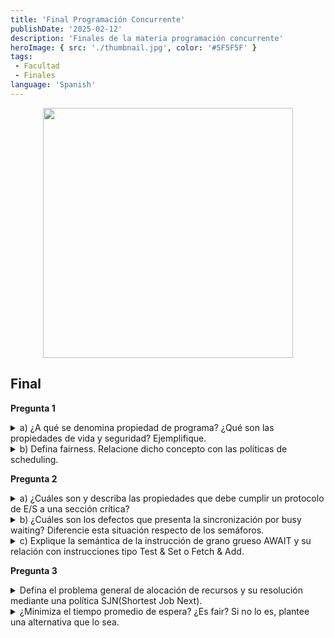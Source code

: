 ```yaml
---
title: 'Final Programación Concurrente'
publishDate: '2025-02-12'
description: 'Finales de la materia programación concurrente'
heroImage: { src: './thumbnail.jpg', color: '#5F5F5F' }
tags: 
 - Facultad
 - Finales
language: 'Spanish'
---
```


<div align="center">
<img src="https://media0.giphy.com/media/v1.Y2lkPTc5MGI3NjExc3N6bmdxMno3ZXd2d205a2ZocGE5aWptZTZkdHhoNmZhbjYyajAwNyZlcD12MV9pbnRlcm5hbF9naWZfYnlfaWQmY3Q9Zw/l0KRxpBreHTHman2U/giphy.gif" width="400px">

</div>


## Final

**Pregunta 1**

<details><summary>a) ¿A qué se denomina propiedad de programa? ¿Qué son las propiedades de vida y
seguridad? Ejemplifique.</summary>

Una propiedad de un programa es un atributo que es verdadero en cada posible historia de
ese programa. Toda propiedad interesante puede ser formulada en términos de dos clases de
propiedades:

Seguridad y vida.

- **Una propiedad de seguridad** asegura que nada malo ocurre durante la ejecución;
- **Una propiedad de vida** afirma que algo bueno eventualmente ocurre.

Una propiedad de vida asegura que eventualmente ocurre algo bueno con una actividad. (progresa, no hay deadlocks) (Una falla de vida indica que se deja de ejecutar).
En los programas secuenciales, la propiedad de seguridad clave es que el estado final es correcto, y la clave de la propiedad de vida es terminación. Estas propiedades son igualmente importantes para programas concurrentes.

Ejemplos de propiedad de seguridad:
- **Exclusión mutua**: A lo sumo un proceso está en su SC.
- **Ausencia de Deadlock (Livelock)**: si 2 o más procesos tratan de entrar a sus SC, al menos uno tendrá éxito.
- **Ausencia de Demora Innecesaria**: si un proceso trata de entrar a su SC y los otros están en sus SNC o terminaron, el primero no está impedido de entrar a su SC.

Ejemplos de propiedad de vida:
- **Eventual Entrada**: un proceso que intenta entrar a su SC tiene posibilidades de hacerlo (eventualmente lo hará)..
- **Bloqueos temporarios**: una operación es demorada porque otra está ejecutando código crítico, aceptables por un cierto período.
- **Espera**: puede darse por un evento, mensaje o condición que ya produjo otro proceso.
- **Input**: un proceso espera entrada desde otro proceso/device.
- **Contención de CPU**: el procesador está ocupado por otros procesos.
</details>

<details><summary>b) Defina fairness. Relacione dicho concepto con las políticas de scheduling.</summary>

La mayoria de las propiedades de vida dependen de **Fairness**, la cual trata de garantizar que los procesos tengan chance de avanzar, sin importar lo que hagan los otros procesos.

Recordemos que una acción atómica en un proceso es elegible si es la próxima acción atómica en el procesos que será ejecutado. Cuando hay varios procesos, hay varias acciones atómicas elegibles. **Una política de scheduling** determina cuál será la próxima en ejecutarse.

Las acciones atómicas pueden ser ejecutadas en paralelo solo si no interfieren, la ejecución paralela puede ser modelizada por ejecución serial, interleaved.

Una política de scheduling de bajo nivel, tal como la política de alocación de procesador en un sistema operativo, concierne a la performance y utilización del hardware. Esto es importante, pero igualmente importante son los atributos globales de las políticas de scheduling y sus efecto sobre la terminación y otras propiedades de vida de los programas concurrentes.

**Fairness Incondicional:**

Una política de scheduling es incondicionalmente fair si toda acción atómica incondicional que es elegible eventualmente es ejecutada. Cuando un programa contiene acciones atómicas condicionales, necesitamos hacer suposiciones más fuertes para garantizar que los procesos progresarán. Esto es porque una acción atómica condicional, aún si es elegible, es demorada hasta que la guarda es true

**Fairness Débil:**

Una política de scheduling es débilmente fair si es incondicionalmente fair y toda acción atómica condicional que se vuelve elegible eventualmente es ejecutada si su guarda se convierte en true y de allí en adelante permanece true.

En síntesis, si `< await B > S >` es elegible y B se vuelve true y permanece true, entonces la acción atómica eventualmente se ejecuta. Round robin y timeslicing son políticas débilmente fair si todo proceso tiene chance de ejecutar. Esto es porque cualquier proceso demorado eventualmente verá que su condición de demora es true.

Sin embargo, esto no es suficiente para asegurar que cualquier sentencia await elegible eventualmente se ejecuta. Esto es porque la guarda podría cambiar el valor (de false a true y nuevamente a false) mientras un proceso está demorado. En este caso, necesitamos una política de scheduling más fuerte.

**Fairness Fuerte:**

Una política de scheduling es fuertemente fair si es incondicionalmente fair y toda acción atómica condicional que se vuelve elegible eventualmente es ejecutada si su guarda es true con infinita frecuencia.

Una guarda es true con infinita frecuencia si es true un número infinito de veces en cada historia de ejecución de un programa (non terminating). Para ser fuertemente fair, una política no puede considerar seleccionar sólo una acción cuando la guarda es false; debe seleccionar alguna vez la acción cuando la guarda es true.

</details>

**Pregunta 2**

<details><summary>a) ¿Cuáles son y describa las propiedades que debe cumplir un protocolo de E/S a una sección crítica?</summary>

- **Exclusión mutua:** A lo sumo un proceso está en su SC.
- **Ausencia de Deadlock (Livelock):** si 2 o más procesos tratan de entrar a sus SC, al menos uno tendrá éxito.
- **Ausencia de Demora Innecesaria:** si un proceso trata de entrar a su SC y los otros están en sus SNC o terminaron, el primero no está impedido de entrar a su SC.
- **Eventual Entrada:** un proceso que intenta entrar a su SC tiene posibilidades de hacerlo (eventualmente lo hará).
</details>

<details><summary>b) ¿Cuáles son los defectos que presenta la sincronización por busy waiting? Diferencie esta situación respecto de los semáforos.</summary>

Los protocolos de **sincronización** que usan solo **busy waiting** pueden ser difíciles de diseñar, entender y probar su corrección. La mayoría de estos protocolos son bastante complejos, no hay clara separación entre las variables usadas para sincronización y las usadas para computar resultados. Una consecuencia de estos atributos es que se debe ser muy cuidadoso para asegurar que los procesos se sincronizan correctamente.

Otra deficiencia es que es ineficiente cuando los procesos son implementados por multiprogramación. Un procesador que está ejecutando un proceso **“spinning”** podría ser empleado más productivamente por otro proceso. Esto también ocurre en un multiprocesador pues usualmente hay más procesos que procesadores.

Dado que la **sincronización** es fundamental en los programas concurrentes, es deseable tener herramientas especiales que ayuden en el diseño de protocolos de sincronización correctos y que puedan ser usadas para bloquear procesos que deben ser demorados. **Los Semáforos** son una de las primeras de tales herramientas y una de las más importantes. Hacen fácil proteger SC y pueden usarse de manera disciplinada para implementar sincronización por condición.

**Los semáforos** pueden ser implementados de más de una manera. En particular, pueden implementarse con **busy waiting**, pero también interactuando con un proceso **scheduler** para obtener sincronización **sin busy waiting**.

El concepto de **semáforo** es motivado por una de las maneras en que el tráfico de trenes es sincronizado para evitar colisiones: es una flag de señalización que indica si la pista está desocupada o hay otro tren. Los semáforos en los programas concurrentes proveen un mecanismo de señalización básico y se usan para implementar exclusión mutua y sincronización por condición.

Usando variables de tipo semáforo se distingue claramente entre los tipos de variables para sincronizar y para computar resultados.

</details>

<details><summary>c) Explique la semántica de la instrucción de grano grueso AWAIT y su relación con instrucciones tipo Test & Set o Fetch & Add.</summary>

Si una expresión o asignación no satisface ASV con frecuencia es necesario ejecutarla atómicamente.

En general, es necesario ejecutar secuencias de sentencias como una única acción atómica


```
<await (B) S;> se utiliza para especificar sincronización.
```

La expresión booleana B especifica una condición de demora. S es una secuencia de sentencias que se garantiza que termina. Se garantiza que B es true cuando comienza la ejecución de S. Ningún estado interno de S es visible para los otros procesos

Sentencia con alto poder expresivo, pero el costo de implementación de la forma general de await (exclusión mutua y sincronización por condición) es alto

- **Await general**: `await (s>0) s=s 1;`
- **Await para exclusión mutua**: `x = x + 1; y = y + 1`

Ejemplo await para sincronización por condición: await (count > 0)

Si B satisface ASV, puede implementarse como busy waiting o spin loop

```
do (not B) skip od
(while (not B); )
```

**Solución de “grano fino”: Spin Locks**

- **Objetivo**: hacer “atómico” el await de grano grueso.
- **Idea**: usar instrucciones como `Test & Set (TS)`, `Fetch & Add (FA)` o `Compare & Swap`, disponibles en la mayoría de los procesadores

**¿Como funciona Test & Set?**

```
bool TS (bool ok);
{ 
    < bool inicial = ok;
    ok = true;
    return inicial; >
}
```

<table><td>

```javascript
bool lock = false;
process SC [i=1..n] {
    while (true){
        await (not lock) lock= true;
        sección crítica;
        lock = false;
        sección no crítica;
    }
}
```
</td><td>

```javascript
bool lock=false;
process SC[i=1 to n]{
    while (true){
        while (TS(lock)) skip ;
        sección crítica;
        lock = false;
        sección no crítica;
    }
}
```

</td></table>

Solución tipo **“spin locks”**: los procesos se quedan iterando (spinning) mientras esperan que se limpie lock.

Cumple las 4 propiedades si el scheduling es fuertemente fair. Una política débilmente fair es aceptable (rara vez todos los procesos están simultáneamente tratando de entrar a su SC).

</details>

**Pregunta 3**

<details><summary>Defina el problema general de alocación de recursos y su resolución mediante una política SJN(Shortest Job Next).</summary>

**ALOCACION DE RECURSOS**

La alocación de recursos es el problema de decidir cuándo se le puede dar a un proceso acceso a un recurso. En programas concurrentes, un recurso es cualquier cosa por la que un proceso podría ser demorado esperando adquirirla. Esto incluye entrada a una SC, acceso a una BD, un slot en un buffer limitado, una región de memoria, el uso de una impresora, etc.

Ya hemos examinado varios problemas de alocación de recursos específicos. En la mayoría, se empleó la política de alocación posible más simple: si algún proceso está esperando y el recurso está disponible, se lo aloca.

Por ejemplo, la solución al problema de la SC aseguraba que se le daba permiso para entrar a algún proceso que estaba esperando; no intentaba controlar a cuál proceso se le daba permiso si había una elección. De manera similar, la solución al problema del buffer limitado no intentaba controlar cuál productor o cuál consumidor eran el próximo en acceder al buffer. La política de alocación más compleja que consideramos fue en el problema de lectores/escritores.

Sin embargo, nuestra atención estuvo en darle preferencia a clases de procesos, no a procesos individuales.

Esta sección muestra cómo implementar políticas de alocación de recursos generales y en particular muestra cómo controlar explícitamente cuál proceso toma un recurso cuando hay más de uno esperando.

Primero describimos el patrón de solución general. Luego implementamos una política de alocación específica (shortest job next). La solución emplea la técnica de passing the baton.

También introduce el concepto de semáforos privados, lo cual provee la base para resolver otros problemas de alocación de recursos.

**Definición del problema y Patrón de solución general**

En cualquier problema de alocación de recursos, los procesos compiten por el uso de unidades de un recurso compartido. Un proceso pide una o más unidades ejecutando la operación request, la cual con frecuencia es implementada por un procedure.

Los parámetros a request indican cuantas unidades se requieren, identifican alguna característica especial tal como el tamaño de un bloque de memoria, y dan la identidad del proceso que pide. Cada unidad del recurso compartido está libre o en uso. Un pedido puede ser satisfecho cuando todas las unidades del recurso compartido están libres.

Por lo tanto request se demora hasta que esta condición es true, luego retorna el número requerido de unidades. Después de usar los recursos alocados, un proceso los retorna al pool de libres ejecutando la operación release.

Los parámetros a release indican la identidad de las unidades que son retornadas. Ignorando la representación de las unidades del recurso, las operaciones request y release tienen la siguiente forma general:

- **request(parámetros):** á await request puede ser satisfecho ® tomar unidades ñ
- **release(parámetros):** á retornar unidades ñ

Las operaciones necesitan ser atómicas dado que ambas necesitan acceder a la representación de las unidades del recurso. Siempre que esta representación use variables diferentes de otras variables del programa, las operaciones aparecerán como atómicas con respecto a otras acciones y por lo tanto pueden ejecutar concurrentemente con otras acciones.

Este patrón de solución general puede ser implementado usando la técnica de passing the baton. En particular, request tiene la forma de F2 de modo que es implementada por un fragmento similar a (4.7):

**request(parámetros):**

```
P(e)
if request no puede ser satisfecho ® DELAY **fi**
toma unidades
SIGNAL`
```

Similarmente, release la forma de F1 de modo que es implementada por un fragmento de programa similar a (4.6):

Release(parámetros)

```
P(e)
retorna unidades
SIGNAL
```

</details>

<details><summary>¿Minimiza el tiempo promedio de espera? ¿Es fair? Si no lo es, plantee una alternativa que lo sea.</summary>

</details>